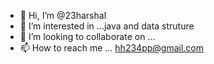 - 👋 Hi, I’m @23harshal
- 👀 I’m interested in ...java and data struture
- 💞️ I’m looking to collaborate on ... 
- 📫 How to reach me ... hh234pp@gmail.com

<!---
23harshal/23harshal is a ✨ special ✨ repository because its `README.md` (this file) appears on your GitHub profile.
You can click the Preview link to take a look at your changes.
--->
